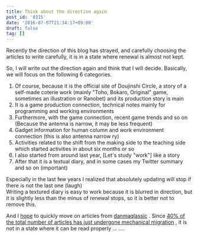 ```yaml
---
title: Think about the direction again
post_id: '8315'
date: '2016-07-07T21:34:17+09:00'
draft: false
tag: []
---
```


Recently the direction of this blog has strayed, and carefully choosing the articles to write carefully, it is in a state where renewal is almost not kept.

So, I will write out the direction again and think that I will decide. Basically, we will focus on the following 6 categories.

1.  Of course, because it is the official site of Doujinshi Circle, a story of a self-made coterie work (mainly "Toho, Bokaro, Original" game, sometimes an illustration or Ranobet) and its production story is main
2.  It is a game production connection, technical notes mainly for programming and working environments
3.  Furthermore, with the game connection, recent game trends and so on (Because the antenna is narrow, it may be less frequent)
4.  Gadget information for human column and work environment connection (this is also antenna narrow ry)
5.  Activities related to the shift from the making side to the teaching side which started activities in about six months or so
6.  I also started from around last year, \[Let's study "work"\] like a story
7.  After that it is a textual diary, and in some cases my Twitter summary and so on (important)

Especially in the last few years I realized that absolutely updating will stop if there is not the last one (laugh)  
Writing a textured diary is easy to work because it is blurred in direction, but it is slightly less than the minus of renewal stops, so it is better not to remove this.

And I [hope](/legacy) to quickly move on articles from [danmaqlassic](/legacy) . Since [40% of the total number of articles has just undergone mechanical migration](/category/unfiled) , it is not in a state where it can be read properly ... ....